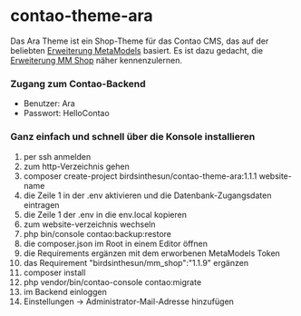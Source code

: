 # contao-theme-ara

Das Ara Theme ist ein Shop-Theme für das Contao CMS, das auf der beliebten [Erweiterung MetaModels](https://now.metamodel.me) basiert. Es ist dazu gedacht, die [Erweiterung MM Shop](https://github.com/birdsinthesun/mm_shop) näher kennenzulernen.

### Zugang zum Contao-Backend

* Benutzer: Ara
* Passwort: HelloContao

### Ganz einfach und schnell über die Konsole installieren

1. per ssh anmelden
2. zum http-Verzeichnis gehen
3. composer create-project birdsinthesun/contao-theme-ara:1.1.1 website-name
4. die Zeile 1 in der .env aktivieren und die Datenbank-Zugangsdaten eintragen
5. die Zeile 1 der .env in die env.local kopieren
6. zum website-verzeichnis wechseln
7. php bin/console contao:backup:restore
8. die composer.json im Root in einem Editor öffnen
9. die Requirements ergänzen mit dem erworbenen MetaModels Token
10. das Requirement "birdsinthesun/mm_shop":"1.1.9" ergänzen
11. composer install 
12. php vendor/bin/contao-console contao:migrate
13. im Backend einloggen
14. Einstellungen -> Administrator-Mail-Adresse hinzufügen

